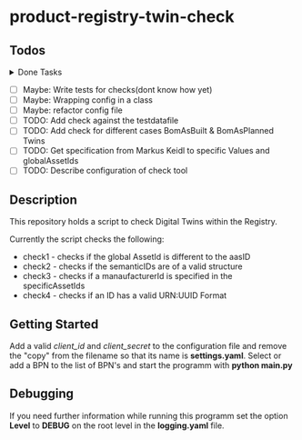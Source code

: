 # product-registry-twin-check

## Todos

<details>
  <summary>Done Tasks</summary>

* [x] CRITICAL SOLVE GLOBALS ISSUE ==> initialize only once if inctance exists?
* [x] ✅ Add functionality to force reload
* [x] ✅ Refactor code into Classes and restructure programm
* [x] ✅ Add functionality fo Multiple BPN's
* [x] ✅ draw Statusbar
* [x] ✅ Proxy settings variable
* [x] ✅ Documentation
* [x] ✅ Refactor getTwinsByBPN force reload strategy (a pickl per bpn => abstraction a lot easier)
* [x] add list of valid semanticIds into the configuration
* [x] Refactor Checks and Checkclass
* [x] manufactureId Logic is not tested correctly
* [x] Add more information to resultset to identify an object

</details>

* [ ] Maybe: Write tests for checks(dont know how yet)
* [ ] Maybe: Wrapping config in a class
* [ ] Maybe: refactor config file
* [ ] TODO: Add check against the testdatafile
* [ ] TODO: Add check for different cases BomAsBuilt & BomAsPlanned Twins
* [ ] TODO: Get specification from Markus Keidl to specific Values and globalAssetIds
* [ ] TODO: Describe configuration of check tool

## Description

This repository holds a script to check Digital Twins within the Registry.

Currently the script checks the following:

* check1 - checks if the global AssetId is different to the aasID
* check2 - checks if the semanticIDs are of a valid structure
* check3 - checks if a manaufacturerId is specified in the specificAssetIds
* check4 - checks if an ID has a valid URN:UUID Format

## Getting Started

Add a valid *client_id* and *client_secret* to the configuration file and remove the "copy" from the filename so that its name is **settings.yaml**.
Select or add a BPN to the list of BPN's and start the programm with **python main.py**

## Debugging

If you need further information while running this programm set the option **Level** to **DEBUG** on the root level in the **logging.yaml** file.

